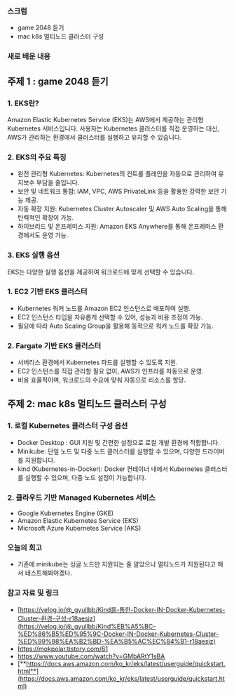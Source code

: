 ### 스크럼

- game 2048 듣기
- mac k8s 멀티노드 클러스터 구성

### 새로 배운 내용

## 주제 1 : game 2048 듣기

### 1. EKS란?

Amazon Elastic Kubernetes Service (EKS)는 AWS에서 제공하는 관리형 Kubernetes 서비스입니다. 사용자는 Kubernetes 클러스터를 직접 운영하는 대신, AWS가 관리하는 환경에서 클러스터를 실행하고 유지할 수 있습니다.

### 2. EKS의 주요 특징

- 완전 관리형 Kubernetes: Kubernetes의 컨트롤 플레인을 자동으로 관리하여 유지보수 부담을 줄입니다.
- 보안 및 네트워크 통합: IAM, VPC, AWS PrivateLink 등을 활용한 강력한 보안 기능 제공.
- 자동 확장 지원: Kubernetes Cluster Autoscaler 및 AWS Auto Scaling을 통해 탄력적인 확장이 가능.
- 하이브리드 및 온프레미스 지원: Amazon EKS Anywhere를 통해 온프레미스 환경에서도 운영 가능.

### 3. EKS 실행 옵션

EKS는 다양한 실행 옵션을 제공하여 워크로드에 맞게 선택할 수 있습니다.

### 1. EC2 기반 EKS 클러스터

- Kubernetes 워커 노드를 Amazon EC2 인스턴스로 배포하여 실행.
- EC2 인스턴스 타입을 자유롭게 선택할 수 있어, 성능과 비용 조정이 가능.
- 필요에 따라 Auto Scaling Group을 활용해 동적으로 워커 노드를 확장 가능.

### 2. Fargate 기반 EKS 클러스터

- 서버리스 환경에서 Kubernetes 파드를 실행할 수 있도록 지원.
- EC2 인스턴스를 직접 관리할 필요 없이, AWS가 인프라를 자동으로 운영.
- 비용 효율적이며, 워크로드의 수요에 맞춰 자동으로 리소스를 할당.

## 주제 2: mac k8s 멀티노드 클러스터 구성

### 1. 로컬 Kubernetes 클러스터 구성 옵션

- Docker Desktop : GUI 지원 및 간편한 설정으로 로컬 개발 환경에 적합합니다.
- Minikube: 단일 노드 및 다중 노드 클러스터를 실행할 수 있으며, 다양한 드라이버를 지원합니다.
- kind (Kubernetes-in-Docker): Docker 컨테이너 내에서 Kubernetes 클러스터를 실행할 수 있으며, 다중 노드 설정이 가능합니다.

### 2. 클라우드 기반 Managed Kubernetes 서비스

- Google Kubernetes Engine (GKE)
- Amazon Elastic Kubernetes Service (EKS)
- Microsoft Azure Kubernetes Service (AKS)

### 오늘의 회고

- 기존에 minikube는 싱글 노드만 지원되는 줄 알았으나 멀티노드가 지원된다고 해서 테스트해봐야겠다.

### 참고 자료 및 링크

- [https://velog.io/@_gyullbb/Kind를-통한-Docker-IN-Docker-Kubernetes-Cluster-환경-구성-r18aesjz](https://velog.io/@_gyullbb/Kind%EB%A5%BC-%ED%86%B5%ED%95%9C-Docker-IN-Docker-Kubernetes-Cluster-%ED%99%98%EA%B2%BD-%EA%B5%AC%EC%84%B1-r18aesjz)
- https://mokpolar.tistory.com/61
- https://www.youtube.com/watch?v=GMbARtY1sBA
- [**https://docs.aws.amazon.com/ko_kr/eks/latest/userguide/quickstart.html**](https://docs.aws.amazon.com/ko_kr/eks/latest/userguide/quickstart.html)